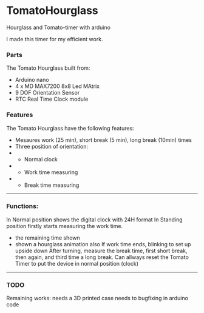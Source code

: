 # TomatoHourglass
Hourglass and Tomato-timer with arduino


I made this timer for my efficient work.

### Parts
The Tomato Hourglass built from:
* Arduino nano
* 4 x MD MAX7200 8x8 Led MAtrix
* 9 DOF Orientation Sensor
* RTC Real Time Clock module

### Features
The Tomato Hourglass have the following features:
* Mesaures work (25 min), short break (5 min), long break (10min) times
* Three position of orientation:
* * Normal clock 
* * Work time measuring
* * Break time measuring

-----
### Functions:
In Normal position shows the digital clock with 24H format
In Standing position firstly starts measuring the work time. 
* the remaining time shown
* shown a hourglass animation also
If work time ends, blinking to set up upside down
After turning, measure the break time, first short break, then again, and third time a long break.
Can allways reset the Tomato Timer to put the device in normal position (clock)

----
### TODO
Remaining works:
needs a 3D printed case
needs to bugfixing in arduino code
